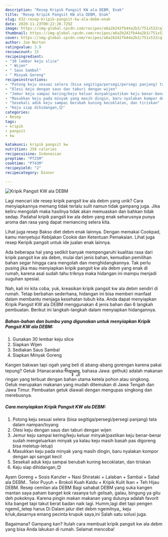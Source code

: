 ```yaml
---
description: "Resep Kripik Pangsit KW ala DEBM, Enak"
title: "Resep Kripik Pangsit KW ala DEBM, Enak"
slug: 632-resep-kripik-pangsit-kw-ala-debm-enak
date: 2020-11-23T00:22:20.729Z
image: https://img-global.cpcdn.com/recipes/a6a2b242fb44a2b3/751x532cq70/kripik-pangsit-kw-ala-debm-foto-resep-utama.jpg
thumbnail: https://img-global.cpcdn.com/recipes/a6a2b242fb44a2b3/751x532cq70/kripik-pangsit-kw-ala-debm-foto-resep-utama.jpg
cover: https://img-global.cpcdn.com/recipes/a6a2b242fb44a2b3/751x532cq70/kripik-pangsit-kw-ala-debm-foto-resep-utama.jpg
author: Joe Norton
ratingvalue: 3.9
reviewcount: 15
recipeingredient:
- "30 lembar keju slice"
- " Wijen"
- " Saus Sambal"
- " Minyak Goreng"
recipeinstructions:
- "Potong keju sesuai selera (bisa segitiga/persegi/persegi panjang) tata dalam nampan/loyang"
- "Olesi keju dengan saus dan taburi dengan wijen"
- "Jemur keju sampai kering/keju keluar minyak(pastikan keju benar-benar sudah mengeluarkan minyak ya kalau keju masih basah pas digoreng bisa meletup-letup)"
- "Masukkan keju pada minyak yang masih dingin, baru nyalakan kompor dengan api sangat kecil"
- "Sesekali aduk keju sampai berubah kuning kecoklatan, dan tiriskan"
- "Keju siap dihidangan,😊"
categories:
- Resep
tags:
- kripik
- pangsit
- kw

katakunci: kripik pangsit kw 
nutrition: 259 calories
recipecuisine: Indonesian
preptime: "PT25M"
cooktime: "PT43M"
recipeyield: "2"
recipecategory: Dinner

---
```



![Kripik Pangsit KW ala DEBM](https://img-global.cpcdn.com/recipes/a6a2b242fb44a2b3/751x532cq70/kripik-pangsit-kw-ala-debm-foto-resep-utama.jpg)

Lagi mencari ide resep kripik pangsit kw ala debm yang unik? Cara menyiapkannya memang tidak terlalu sulit namun tidak gampang juga. Jika keliru mengolah maka hasilnya tidak akan memuaskan dan bahkan tidak sedap. Padahal kripik pangsit kw ala debm yang enak seharusnya punya aroma dan rasa yang dapat memancing selera kita.

Lihat juga resep Bakso diet debm enak lainnya. Dengan memakai Cookpad, kamu menyetujui Kebijakan Cookie dan Ketentuan Pemakaian. Lihat juga resep Keripik pangsit untuk ide jualan enak lainnya.

Ada beberapa hal yang sedikit banyak mempengaruhi kualitas rasa dari kripik pangsit kw ala debm, mulai dari jenis bahan, kemudian pemilihan bahan segar hingga cara mengolah dan menghidangkannya. Tak perlu pusing jika mau menyiapkan kripik pangsit kw ala debm yang enak di rumah, karena asal sudah tahu triknya maka hidangan ini mampu menjadi suguhan spesial.


Nah, kali ini kita coba, yuk, kreasikan kripik pangsit kw ala debm sendiri di rumah. Tetap berbahan sederhana, hidangan ini bisa memberi manfaat dalam membantu menjaga kesehatan tubuh kita. Anda dapat menyiapkan Kripik Pangsit KW ala DEBM menggunakan 4 jenis bahan dan 6 langkah pembuatan. Berikut ini langkah-langkah dalam menyiapkan hidangannya.

<!--inarticleads1-->

##### Bahan-bahan dan bumbu yang digunakan untuk menyiapkan Kripik Pangsit KW ala DEBM:

1. Gunakan 30 lembar keju slice
1. Siapkan  Wijen
1. Sediakan  Saus Sambal
1. Siapkan  Minyak Goreng


Kangen bakwan tapi ogah yang beli di abang-abang gorengan karena pakai tepung? Getuk (Hanacaraka:ꦒꦼꦛꦸꦏ꧀, bahasa Jawa: gethuk) adalah makanan ringan yang terbuat dengan bahan utama ketela pohon atau singkong. Getuk merupakan makanan yang mudah ditemukan di Jawa Tengah dan Jawa Timur. Pembuatan getuk diawali dengan mengupas singkong dan merebusnya. 

<!--inarticleads2-->

##### Cara menyiapkan Kripik Pangsit KW ala DEBM:

1. Potong keju sesuai selera (bisa segitiga/persegi/persegi panjang) tata dalam nampan/loyang
1. Olesi keju dengan saus dan taburi dengan wijen
1. Jemur keju sampai kering/keju keluar minyak(pastikan keju benar-benar sudah mengeluarkan minyak ya kalau keju masih basah pas digoreng bisa meletup-letup)
1. Masukkan keju pada minyak yang masih dingin, baru nyalakan kompor dengan api sangat kecil
1. Sesekali aduk keju sampai berubah kuning kecoklatan, dan tiriskan
1. Keju siap dihidangan,😊


Ayam Goreng + Sosis Kanzler + Nasi Shirataki + Lalaban + Sambal + Salad ala DEBM.. Telor Puyuh + Brokoli Kuah Kaldu + Kripik Kulit Ikan + Teh Hijau DEBM. Resep cemilan ala DEBM Bagi sahabat DEBM yang suka kangen mantan saya paham banget kok rasanya tuh gelisah, galau, bingung ya gitu deh pokoknya. Karena pingin makan makanan yang dulunya adalah favorit kita banget tapi takut berat badan naik lagi. Humm,lagi diet tapi pengen ngemil,,tetep harus Di Dalam jalur diet debm ngemilnya,, keju kriuk,dasarnya emang pecinta krupuk saya,ini Salah satu solusi juga. 

Bagaimana? Gampang kan? Itulah cara membuat kripik pangsit kw ala debm yang bisa Anda lakukan di rumah. Selamat mencoba!
